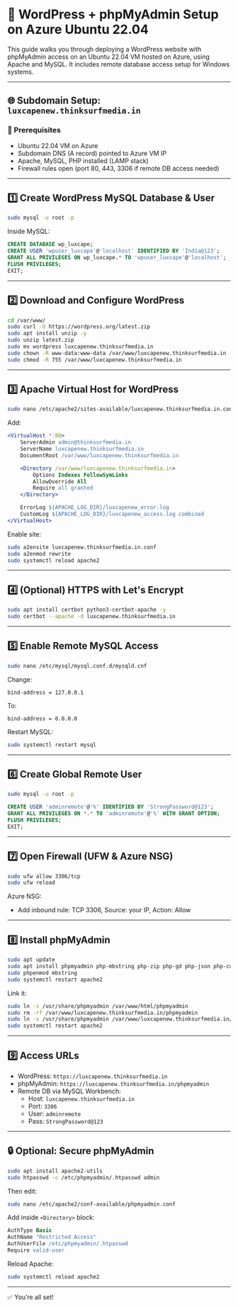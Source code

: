 
# 🚀 WordPress + phpMyAdmin Setup on Azure Ubuntu 22.04

This guide walks you through deploying a WordPress website with phpMyAdmin access on an Ubuntu 22.04 VM hosted on Azure, using Apache and MySQL. It includes remote database access setup for Windows systems.

---

## 🌐 Subdomain Setup: `luxcapenew.thinksurfmedia.in`

### 📌 Prerequisites
- Ubuntu 22.04 VM on Azure
- Subdomain DNS (A record) pointed to Azure VM IP
- Apache, MySQL, PHP installed (LAMP stack)
- Firewall rules open (port 80, 443, 3306 if remote DB access needed)

---

## 1️⃣ Create WordPress MySQL Database & User

```bash
sudo mysql -u root -p
```

Inside MySQL:
```sql
CREATE DATABASE wp_luxcape;
CREATE USER 'wpuser_luxcape'@'localhost' IDENTIFIED BY 'India@123';
GRANT ALL PRIVILEGES ON wp_luxcape.* TO 'wpuser_luxcape'@'localhost';
FLUSH PRIVILEGES;
EXIT;
```

---

## 2️⃣ Download and Configure WordPress

```bash
cd /var/www/
sudo curl -O https://wordpress.org/latest.zip
sudo apt install unzip -y
sudo unzip latest.zip
sudo mv wordpress luxcapenew.thinksurfmedia.in
sudo chown -R www-data:www-data /var/www/luxcapenew.thinksurfmedia.in
sudo chmod -R 755 /var/www/luxcapenew.thinksurfmedia.in
```

---

## 3️⃣ Apache Virtual Host for WordPress

```bash
sudo nano /etc/apache2/sites-available/luxcapenew.thinksurfmedia.in.conf
```

Add:
```apache
<VirtualHost *:80>
    ServerAdmin admin@thinksurfmedia.in
    ServerName luxcapenew.thinksurfmedia.in
    DocumentRoot /var/www/luxcapenew.thinksurfmedia.in

    <Directory /var/www/luxcapenew.thinksurfmedia.in>
        Options Indexes FollowSymLinks
        AllowOverride All
        Require all granted
    </Directory>

    ErrorLog ${APACHE_LOG_DIR}/luxcapenew_error.log
    CustomLog ${APACHE_LOG_DIR}/luxcapenew_access.log combined
</VirtualHost>
```

Enable site:
```bash
sudo a2ensite luxcapenew.thinksurfmedia.in.conf
sudo a2enmod rewrite
sudo systemctl reload apache2
```

---

## 4️⃣ (Optional) HTTPS with Let's Encrypt

```bash
sudo apt install certbot python3-certbot-apache -y
sudo certbot --apache -d luxcapenew.thinksurfmedia.in
```

---

## 5️⃣ Enable Remote MySQL Access

```bash
sudo nano /etc/mysql/mysql.conf.d/mysqld.cnf
```

Change:
```
bind-address = 127.0.0.1
```
To:
```
bind-address = 0.0.0.0
```

Restart MySQL:
```bash
sudo systemctl restart mysql
```

---

## 6️⃣ Create Global Remote User

```bash
sudo mysql -u root -p
```

```sql
CREATE USER 'adminremote'@'%' IDENTIFIED BY 'StrongPassword@123';
GRANT ALL PRIVILEGES ON *.* TO 'adminremote'@'%' WITH GRANT OPTION;
FLUSH PRIVILEGES;
EXIT;
```

---

## 7️⃣ Open Firewall (UFW & Azure NSG)

```bash
sudo ufw allow 3306/tcp
sudo ufw reload
```

Azure NSG:
- Add inbound rule: TCP 3306, Source: your IP, Action: Allow

---

## 8️⃣ Install phpMyAdmin

```bash
sudo apt update
sudo apt install phpmyadmin php-mbstring php-zip php-gd php-json php-curl -y
sudo phpenmod mbstring
sudo systemctl restart apache2
```

Link it:
```bash
sudo ln -s /usr/share/phpmyadmin /var/www/html/phpmyadmin
sudo rm -rf /var/www/luxcapenew.thinksurfmedia.in/phpmyadmin
sudo ln -s /usr/share/phpmyadmin /var/www/luxcapenew.thinksurfmedia.in/phpmyadmin
sudo systemctl restart apache2
```

---

## 9️⃣ Access URLs

- WordPress: `https://luxcapenew.thinksurfmedia.in`
- phpMyAdmin: `https://luxcapenew.thinksurfmedia.in/phpmyadmin`
- Remote DB via MySQL Workbench:
  - Host: `luxcapenew.thinksurfmedia.in`
  - Port: `3306`
  - User: `adminremote`
  - Pass: `StrongPassword@123`

---

## 🔒 Optional: Secure phpMyAdmin

```bash
sudo apt install apache2-utils
sudo htpasswd -c /etc/phpmyadmin/.htpasswd admin
```

Then edit:
```bash
sudo nano /etc/apache2/conf-available/phpmyadmin.conf
```

Add inside `<Directory>` block:

```apache
AuthType Basic
AuthName "Restricted Access"
AuthUserFile /etc/phpmyadmin/.htpasswd
Require valid-user
```

Reload Apache:
```bash
sudo systemctl reload apache2
```

---

✅ You’re all set!
